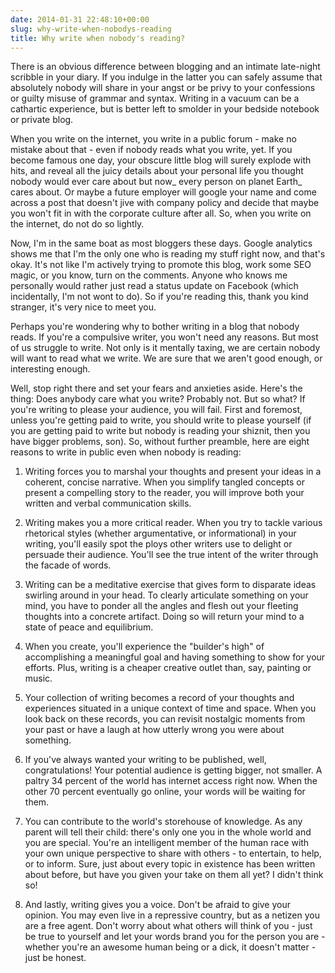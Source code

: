```yaml
---
date: 2014-01-31 22:48:10+00:00
slug: why-write-when-nobodys-reading
title: Why write when nobody's reading?
---
```


There is an obvious difference between blogging and an intimate late-night scribble in your diary. If you indulge in the latter you can safely assume that absolutely nobody will share in your angst or be privy to your confessions or guilty misuse of grammar and syntax. Writing in a vacuum can be a cathartic experience, but is better left to smolder in your bedside notebook or private blog.

When you write on the internet, you write in a public forum - make no mistake about that - even if nobody reads what you write, yet. If you become famous one day, your obscure little blog will surely explode with hits, and reveal all the juicy details about your personal life you thought nobody would ever care about but now_ every person on planet Earth_ cares about. Or maybe a future employer will google your name and come across a post that doesn't jive with company policy and decide that maybe you won't fit in with the corporate culture after all. So, when you write on the internet, do not do so lightly.

Now, I'm in the same boat as most bloggers these days. Google analytics shows me that I'm the only one who is reading my stuff right now, and that's okay. It's not like I'm actively trying to promote this blog, work some SEO magic, or you know, turn on the comments. Anyone who knows me personally would rather just read a status update on Facebook (which incidentally, I'm not wont to do). So if you're reading this, thank you kind stranger, it's very nice to meet you.

Perhaps you're wondering why to bother writing in a blog that nobody reads. If you're a compulsive writer, you won't need any reasons. But most of us struggle to write. Not only is it mentally taxing, we are certain nobody will want to read what we write. We are sure that we aren't good enough, or interesting enough.

Well, stop right there and set your fears and anxieties aside. Here's the thing: Does anybody care what you write? Probably not. But so what? If you're writing to please your audience, you will fail. First and foremost, unless you're getting paid to write, you should write to please yourself (if you are getting paid to write but nobody is reading your shiznit, then you have bigger problems, son). So, without further preamble, here are eight reasons to write in public even when nobody is reading:

1. Writing forces you to marshal your thoughts and present your ideas in a coherent, concise narrative. When you simplify tangled concepts or present a compelling story to the reader, you will improve both your written and verbal communication skills.

2. Writing makes you a more critical reader. When you try to tackle various rhetorical styles (whether argumentative, or informational) in your writing, you'll easily spot the ploys other writers use to delight or persuade their audience. You'll see the true intent of the writer through the facade of words.

3. Writing can be a meditative exercise that gives form to disparate ideas swirling around in your head. To clearly articulate something on your mind, you have to ponder all the angles and flesh out your fleeting thoughts into a concrete artifact. Doing so will return your mind to a state of peace and equilibrium.

4. When you create, you'll experience the "builder's high" of accomplishing a meaningful goal and having something to show for your efforts. Plus, writing is a cheaper creative outlet than, say, painting or music.

5. Your collection of writing becomes a record of your thoughts and experiences situated in a unique context of time and space. When you look back on these records, you can revisit nostalgic moments from your past or have a laugh at how utterly wrong you were about something.

6. If you've always wanted your writing to be published, well, congratulations! Your potential audience is getting bigger, not smaller. A paltry 34 percent of the world has internet access right now. When the other 70 percent eventually go online, your words will be waiting for them.

7. You can contribute to the world's storehouse of knowledge. As any parent will tell their child: there's only one you in the whole world and you are special. You're an intelligent member of the human race with your own unique perspective to share with others - to entertain, to help, or to inform. Sure, just about every topic in existence has been written about before, but have you given your take on them all yet? I didn't think so!

8. And lastly, writing gives you a voice. Don't be afraid to give your opinion. You may even live in a repressive country, but as a netizen you are a free agent. Don't worry about what others will think of you - just be true to yourself and let your words brand you for the person you are - whether you're an awesome human being or a dick, it doesn't matter - just be honest.
